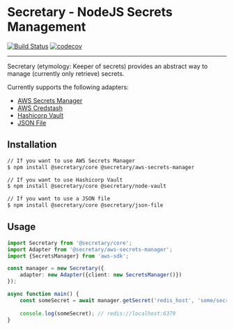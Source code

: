 # Secretary - NodeJS Secrets Management 
[![Build Status](https://travis-ci.org/secretarysecrets/node.svg?branch=master)](https://travis-ci.org/secretarysecrets/node)
[![codecov](https://codecov.io/gh/secretarysecrets/node/branch/master/graph/badge.svg)](https://codecov.io/gh/secretarysecrets/node)

___

Secretary (etymology: Keeper of secrets) provides an abstract way to manage (currently only retrieve) secrets.

Currently supports the following adapters:

* [AWS Secrets Manager](https://github.com/secretarysecrets/node-aws-secrets-manager)
* [AWS Credstash](https://github.com/secretarysecrets/node-aws-credstash)
* [Hashicorp Vault](https://github.com/secretarysecrets/node-hashicorp-vault)
* [JSON File](https://github.com/secretarysecrets/node-json-file)

## Installation 

```bash
// If you want to use AWS Secrets Manager
$ npm install @secretary/core @secretary/aws-secrets-manager

// If you want to use Hashicorp Vault
$ npm install @secretary/core @secretary/node-vault

// If you want to use a JSON file
$ npm install @secretary/core @secretary/json-file
```

## Usage

```typescript
import Secretary from '@secretary/core';
import Adapter from '@secretary/aws-secrets-manager';
import {SecretsManager} from 'aws-sdk';

const manager = new Secretary({
    adapter: new Adapter({client: new SecretsManager()})
});

async function main() {
    const someSecret = await manager.getSecret('redis_host', 'some/secret/path');
    
    console.log(someSecret); // redis://localhost:6379
}
```
